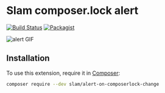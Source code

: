 # Slam composer.lock alert

[![Build Status](https://travis-ci.org/Slamdunk/alert-on-composerlock-change.svg?branch=master)](https://travis-ci.org/Slamdunk/alert-on-composerlock-change)
[![Packagist](https://img.shields.io/packagist/v/slam/alert-on-composerlock-change.svg)](https://packagist.org/packages/slam/alert-on-composerlock-change)

![alert GIF](https://github.com/Slamdunk/alert-on-composerlock-change/alert.gif)

## Installation

To use this extension, require it in [Composer](https://getcomposer.org/):

```bash
composer require --dev slam/alert-on-composerlock-change
```
